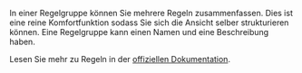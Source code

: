 In einer Regelgruppe können Sie mehrere Regeln zusammenfassen. Dies ist eine reine Komfortfunktion sodass Sie sich die Ansicht selber strukturieren können. Eine Regelgruppe kann einen Namen und eine Beschreibung haben.

Lesen Sie mehr zu Regeln in der [offiziellen Dokumentation](https://firefly-iii.readthedocs.io/en/latest/advanced/rules.html).